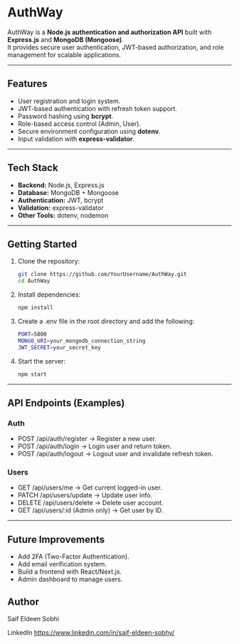 # AuthWay

AuthWay is a **Node.js authentication and authorization API** built with **Express.js** and **MongoDB (Mongoose)**.  
It provides secure user authentication, JWT-based authorization, and role management for scalable applications.  

---

## Features
- User registration and login system.  
- JWT-based authentication with refresh token support.  
- Password hashing using **bcrypt**.  
- Role-based access control (Admin, User).  
- Secure environment configuration using **dotenv**.  
- Input validation with **express-validator**.  

---

## Tech Stack
- **Backend:** Node.js, Express.js  
- **Database:** MongoDB + Mongoose  
- **Authentication:** JWT, bcrypt  
- **Validation:** express-validator  
- **Other Tools:** dotenv, nodemon  

---

## Getting Started

1. Clone the repository:
   ```bash
   git clone https://github.com/YourUsername/AuthWay.git
   cd AuthWay

2. Install dependencies:
   ```bash
   npm install

3. Create a .env file in the root directory and add the following:
   ```bash
   PORT=5000
   MONGO_URI=your_mongodb_connection_string
   JWT_SECRET=your_secret_key

4. Start the server:
   ```bash
   npm start

---

## API Endpoints (Examples)

### Auth

- POST /api/auth/register → Register a new user.
- POST /api/auth/login → Login user and return token.
- POST /api/auth/logout → Logout user and invalidate refresh token.

### Users

- GET /api/users/me → Get current logged-in user.
- PATCH /api/users/update → Update user info.
- DELETE /api/users/delete → Delete user account.
- GET /api/users/:id (Admin only) → Get user by ID.

---

## Future Improvements

- Add 2FA (Two-Factor Authentication).
- Add email verification system.
- Build a frontend with React/Next.js.
- Admin dashboard to manage users.

## Author

Saif Eldeen Sobhi

LinkedIn
https://www.linkedin.com/in/saif-eldeen-sobhy/
